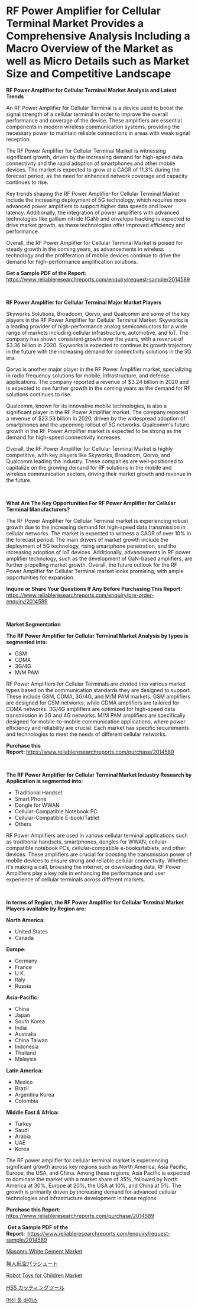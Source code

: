 <p><h1>RF Power Amplifier for Cellular Terminal Market Provides a Comprehensive Analysis Including a Macro Overview of the Market as well as Micro Details such as Market Size and Competitive Landscape</h1></p><p><strong>RF Power Amplifier for Cellular Terminal Market Analysis and Latest Trends</strong></p>
<p><p>An RF Power Amplifier for Cellular Terminal is a device used to boost the signal strength of a cellular terminal in order to improve the overall performance and coverage of the device. These amplifiers are essential components in modern wireless communication systems, providing the necessary power to maintain reliable connections in areas with weak signal reception.</p><p>The RF Power Amplifier for Cellular Terminal Market is witnessing significant growth, driven by the increasing demand for high-speed data connectivity and the rapid adoption of smartphones and other mobile devices. The market is expected to grow at a CAGR of 11.3% during the forecast period, as the need for enhanced network coverage and capacity continues to rise.</p><p>Key trends shaping the RF Power Amplifier for Cellular Terminal Market include the increasing deployment of 5G technology, which requires more advanced power amplifiers to support higher data speeds and lower latency. Additionally, the integration of power amplifiers with advanced technologies like gallium nitride (GaN) and envelope tracking is expected to drive market growth, as these technologies offer improved efficiency and performance.</p><p>Overall, the RF Power Amplifier for Cellular Terminal Market is poised for steady growth in the coming years, as advancements in wireless technology and the proliferation of mobile devices continue to drive the demand for high-performance amplification solutions.</p></p>
<p><strong>Get a Sample PDF of the Report:&nbsp;</strong> <a href="https://www.reliableresearchreports.com/enquiry/request-sample/2014589">https://www.reliableresearchreports.com/enquiry/request-sample/2014589</a></p>
<p>&nbsp;</p>
<p><strong>RF Power Amplifier for Cellular Terminal Major Market Players</strong></p>
<p><p>Skyworks Solutions, Broadcom, Qorvo, and Qualcomm are some of the key players in the RF Power Amplifier for Cellular Terminal Market. Skyworks is a leading provider of high-performance analog semiconductors for a wide range of markets including cellular infrastructure, automotive, and IoT. The company has shown consistent growth over the years, with a revenue of $3.36 billion in 2020. Skyworks is expected to continue its growth trajectory in the future with the increasing demand for connectivity solutions in the 5G era.</p><p>Qorvo is another major player in the RF Power Amplifier market, specializing in radio frequency solutions for mobile, infrastructure, and defense applications. The company reported a revenue of $3.24 billion in 2020 and is expected to see further growth in the coming years as the demand for RF solutions continues to rise.</p><p>Qualcomm, known for its innovative mobile technologies, is also a significant player in the RF Power Amplifier market. The company reported a revenue of $23.53 billion in 2020, driven by the widespread adoption of smartphones and the upcoming rollout of 5G networks. Qualcomm's future growth in the RF Power Amplifier market is expected to be strong as the demand for high-speed connectivity increases.</p><p>Overall, the RF Power Amplifier for Cellular Terminal Market is highly competitive, with key players like Skyworks, Broadcom, Qorvo, and Qualcomm leading the industry. These companies are well-positioned to capitalize on the growing demand for RF solutions in the mobile and wireless communication sectors, driving their market growth and revenue in the future.</p></p>
<p>&nbsp;</p>
<p><strong>What Are The Key Opportunities For RF Power Amplifier for Cellular Terminal Manufacturers?</strong></p>
<p><p>The RF Power Amplifier for Cellular Terminal market is experiencing robust growth due to the increasing demand for high-speed data transmission in cellular networks. The market is expected to witness a CAGR of over 10% in the forecast period. The main drivers of market growth include the deployment of 5G technology, rising smartphone penetration, and the increasing adoption of IoT devices. Additionally, advancements in RF power amplifier technology, such as the development of GaN-based amplifiers, are further propelling market growth. Overall, the future outlook for the RF Power Amplifier for Cellular Terminal market looks promising, with ample opportunities for expansion.</p></p>
<p><strong>Inquire or Share Your Questions If Any Before Purchasing This Report:</strong> <a href="https://www.reliableresearchreports.com/enquiry/pre-order-enquiry/2014589">https://www.reliableresearchreports.com/enquiry/pre-order-enquiry/2014589</a></p>
<p>&nbsp;</p>
<p><strong>Market Segmentation</strong></p>
<p><strong>The RF Power Amplifier for Cellular Terminal Market Analysis by types is segmented into:</strong></p>
<p><ul><li>GSM</li><li>CDMA</li><li>3G/4G</li><li>M/M PAM</li></ul></p>
<p><p>RF Power Amplifiers for Cellular Terminals are divided into various market types based on the communication standards they are designed to support. These include GSM, CDMA, 3G/4G, and M/M PAM markets. GSM amplifiers are designed for GSM networks, while CDMA amplifiers are tailored for CDMA networks. 3G/4G amplifiers are optimized for high-speed data transmission in 3G and 4G networks. M/M PAM amplifiers are specifically designed for mobile-to-mobile communication applications, where power efficiency and reliability are crucial. Each market has specific requirements and technologies to meet the needs of different cellular networks.</p></p>
<p><strong>Purchase this Report:&nbsp;</strong><a href="https://www.reliableresearchreports.com/purchase/2014589">https://www.reliableresearchreports.com/purchase/2014589</a></p>
<p>&nbsp;</p>
<p><strong>The RF Power Amplifier for Cellular Terminal Market Industry Research by Application is segmented into:</strong></p>
<p><ul><li>Traditional Handset</li><li>Smart Phone</li><li>Dongle for WWAN</li><li>Cellular-Compatible Notebook PC</li><li>Cellular-Compatible E-book/Tablet</li><li>Others</li></ul></p>
<p><p>RF Power Amplifiers are used in various cellular terminal applications such as traditional handsets, smartphones, dongles for WWAN, cellular-compatible notebook PCs, cellular-compatible e-books/tablets, and other devices. These amplifiers are crucial for boosting the transmission power of mobile devices to ensure strong and reliable cellular connectivity. Whether it's making a call, browsing the internet, or downloading data, RF Power Amplifiers play a key role in enhancing the performance and user experience of cellular terminals across different markets.</p></p>
<p>&nbsp;</p>
<p><strong>In terms of Region, the RF Power Amplifier for Cellular Terminal Market Players available by Region are:</strong></p>
<p>
    <p> <strong> North America: </strong>
        <ul>
            <li>United States</li>
            <li>Canada</li>
        </ul>
        </p> 
    <p> <strong> Europe: </strong>
        <ul>
            <li>Germany</li>
            <li>France</li>
            <li>U.K.</li>
            <li>Italy</li>
            <li>Russia</li>
        </ul>
        </p> 
    <p> <strong> Asia-Pacific: </strong>
        <ul>
            <li>China</li>
            <li>Japan</li>
            <li>South Korea</li>
            <li>India</li>
            <li>Australia</li>
            <li>China Taiwan</li>
            <li>Indonesia</li>
            <li>Thailand</li>
            <li>Malaysia</li>
        </ul>
        </p> 
    <p> <strong> Latin America: </strong>
        <ul>
            <li>Mexico</li>
            <li>Brazil</li>
            <li>Argentina Korea</li>
            <li>Colombia</li>
        </ul>
        </p> 
    <p> <strong> Middle East & Africa: </strong>
        <ul>
            <li>Turkey</li>
            <li>Saudi</li>
            <li>Arabia</li>
            <li>UAE</li>
            <li>Korea</li>
        </ul>
    </p>
    </p>
<p><p>The RF power amplifier for cellular terminal market is experiencing significant growth across key regions such as North America, Asia Pacific, Europe, the USA, and China. Among these regions, Asia Pacific is expected to dominate the market with a market share of 35%, followed by North America at 30%, Europe at 20%, the USA at 10%, and China at 5%. The growth is primarily driven by increasing demand for advanced cellular technologies and infrastructure development in these regions.</p></p>
<p><strong>Purchase this Report: </strong><a href="https://www.reliableresearchreports.com/purchase/2014589">https://www.reliableresearchreports.com/purchase/2014589</a></p>
<p>&nbsp;<strong>Get a Sample PDF of the Report:&nbsp;&nbsp;</strong><a href="https://www.reliableresearchreports.com/enquiry/request-sample/2014589">https://www.reliableresearchreports.com/enquiry/request-sample/2014589</a></p>
<p><strong></strong></p>
<p><p><a href="https://view.publitas.com/reportprime-1/masonry-white-cement-market-size-market-trends-and-growth-outlook-forecasted-for-period-from-2024-to-2031/">Masonry White Cement Market</a></p><p><a href="https://medium.com/@tyreekgoodwin/uav%E3%83%91%E3%83%A9%E3%82%B7%E3%83%A5%E3%83%BC%E3%83%88%E5%B8%82%E5%A0%B4%E3%83%AC%E3%83%9D%E3%83%BC%E3%83%88%E3%81%AF-%E3%81%93%E3%81%AE%E5%B8%82%E5%A0%B4%E3%81%AE%E6%9C%80%E6%96%B0%E3%81%AE%E3%83%88%E3%83%AC%E3%83%B3%E3%83%89%E3%81%A8%E6%88%90%E9%95%B7%E6%A9%9F%E4%BC%9A%E3%82%92%E6%98%8E%E3%82%89%E3%81%8B%E3%81%AB%E3%81%97%E3%81%A6%E3%81%84%E3%81%BE%E3%81%99-c43e97d1dbd5">無人航空パラシュート</a></p><p><a href="https://angry-finch-aaf.notion.site/Robot-Toys-for-Children-Market-Size-and-Growth-Market-Segmentation-Regional-and-Country-Breakdowns-2702c2a71a1c4b6a9648d78e78300864">Robot Toys for Children Market</a></p><p><a href="https://medium.com/@lily-u-genius/hss%E5%88%87%E5%89%8A%E5%B7%A5%E5%85%B7%E5%B8%82%E5%A0%B4-%E3%82%BF%E3%82%A4%E3%83%97-%E3%82%A2%E3%83%97%E3%83%AA%E3%82%B1%E3%83%BC%E3%82%B7%E3%83%A7%E3%83%B3-%E5%9C%B0%E7%90%86%E3%81%AB%E3%82%88%E3%82%8B%E5%8C%85%E6%8B%AC%E7%9A%84%E3%81%AA%E8%A9%95%E4%BE%A1-6eb67a51179b">HSS カッティングツール</a></p><p><a href="https://medium.com/@mamdouh_alnadi/%EA%B8%B0%EA%B3%84-%EA%B3%B5%EA%B5%AC-%EB%B2%A0%EC%9D%B4%EC%8A%A4-%EC%8B%9C%EC%9E%A5-%EC%9D%B8%EC%82%AC%EC%9D%B4%ED%8A%B8-%EC%8B%9C%EC%9E%A5-%EB%8F%99%ED%96%A5-%EC%84%B1%EC%9E%A5-2024%EB%85%84%EB%B6%80%ED%84%B0-2031%EB%85%84%EA%B9%8C%EC%A7%80-%EC%98%88%EC%B8%A1%EB%90%9C-%EA%B2%83-81c1d196feaa">머신 툴 바이스</a></p></p>